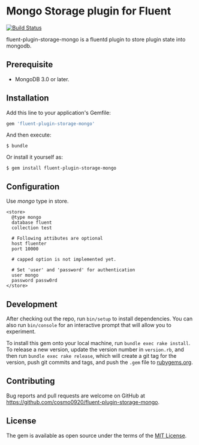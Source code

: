 # Mongo Storage plugin for Fluent

[![Build Status](https://travis-ci.org/cosmo0920/fluent-plugin-storage-mongo.svg?branch=master)](https://travis-ci.org/cosmo0920/fluent-plugin-storage-mongo)

fluent-plugin-storage-mongo is a fluentd plugin to store plugin state into mongodb.

## Prerequisite

* MongoDB 3.0 or later.

## Installation

Add this line to your application's Gemfile:

```ruby
gem 'fluent-plugin-storage-mongo'
```

And then execute:

    $ bundle

Or install it yourself as:

    $ gem install fluent-plugin-storage-mongo

## Configuration

Use _mongo_ type in store.

```aconf
<store>
  @type mongo
  database fluent
  collection test

  # Following attibutes are optional
  host fluenter
  port 10000

  # capped option is not implemented yet.

  # Set 'user' and 'password' for authentication
  user mongo
  password passw0rd
</store>
```

## Development

After checking out the repo, run `bin/setup` to install dependencies. You can also run `bin/console` for an interactive prompt that will allow you to experiment.

To install this gem onto your local machine, run `bundle exec rake install`. To release a new version, update the version number in `version.rb`, and then run `bundle exec rake release`, which will create a git tag for the version, push git commits and tags, and push the `.gem` file to [rubygems.org](https://rubygems.org).

## Contributing

Bug reports and pull requests are welcome on GitHub at https://github.com/cosmo0920/fluent-plugin-storage-mongo.

## License

The gem is available as open source under the terms of the [MIT License](http://opensource.org/licenses/MIT).
